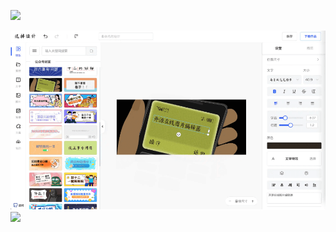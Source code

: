 ![](../images/2023-7-16-1689491367478.png)

![](../images/2023-11-20-1700443765831.png)
![](../images/logo.png)